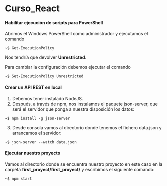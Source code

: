 # Curso_React

#### Habilitar ejecución de scripts para PowerShell
Abrimos el Windows PowerShell como administrador y ejecutamos el comando

```
~$ Get-ExecutionPolicy
```

Nos tendría que devolver **Unrestricted**.

Para cambiar la configuración debemos ejecutar el comando

```
~$ Set-ExecutionPolicy Unrestricted
```
#### Crear un API REST en local

1. Debemos tener instalado NodeJS.
2. Después, a través de npm, nos instalamos el paquete json-server, que será el servidor que ponga a nuestra disposición los datos:
```
~$ npm install -g json-server
```
3. Desde consola vamos al directorio donde tenemos el fichero data.json y arrancamos el servidor:
```
~$ json-server --watch data.json
```

#### Ejecutar nuestro proyecto

Vamos al directorio donde se encuentra nuestro proyecto en este caso en la carpeta **first_proyect/first_proyect/** y escribimos el siguiente comando:
```
~$ npm start
```
